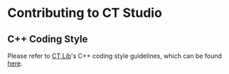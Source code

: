 # Contributing to CT Studio

## C++ Coding Style

Please refer to [CT Lib](https://github.com/NaraHiero/CTLib)'s C++ coding style guidelines, which
can be found [here](https://github.com/narahiero/CTLib/blob/master/Contributing.md#cpp-code-style).
